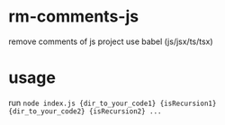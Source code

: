 # rm-comments-js

remove comments of js project use babel (js/jsx/ts/tsx)

# usage

run `node index.js {dir_to_your_code1} {isRecursion1} {dir_to_your_code2} {isRecursion2} ...`
